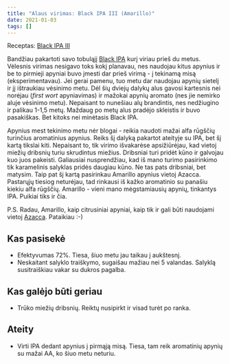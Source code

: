 ```yaml
---
title: "Alaus virimas: Black IPA III (Amarillo)"
date: 2021-01-03
tags: []
---
```


Receptas: [Black IPA III](https://www.brewersfriend.com/homebrew/recipe/view/1097679/black-ipa-iii)

Bandžiau pakartoti savo tobuląjį [Black IPA](https://www.brewersfriend.com/homebrew/recipe/view/733666/azacca-black-ipa/252501)
kurį viriau prieš du metus. Vėlesnis virimas nesigavo toks kokį planavau, nes
naudojau kitus apynius ir be to pirmieji apyniai buvo įmesti dar prieš virimą -
į tekinamą misą (eksperimentavau). Jei gerai pamenu, tuo metu dar naudojau
apynių sietelį ir jį ištraukiau vėsinimo metu. Dėl šių dviejų dalykų alus gavosi
kartesnis nei norėjau (*first wort* apyniavimas) ir mažokai apynių aromato (nes
jie nemirko aluje vėsinimo metu). Nepaisant to nunešiau alų brandintis, nes
nedžiugino ir palikau 1-1,5 metų. Maždaug po metų alus pradėjo skleistis ir buvo
pasakiškas. Bet kitoks nei minėtasis Black IPA.

Apynius mest tekinimo metu nėr blogai - reikia naudoti mažai alfa rūgščių
turinčius aromatinius apynius. Reiks šį dalyką pakartot ateityje su IPA, bet šį
kartą tikslai kiti. Nepaisant to, tik virimo išvakarėse apsižiūrėjau, kad vietoj
miežių dribsnių turiu skrudintus miežius. Dribsniai turi pridėt kūno ir
galvojau kuo juos pakeisti. Galiausiai nusprendžiau, kad iš mano turimo
pasirinkimo tik karamelinis salyklas pridės daugiau kūno. Ne tas pats dribsniai,
bet matysim. Taip pat šį kartą pasirinkau Amarillo apynius vietoj Azacca.
Pastarųjų tiesiog neturėjau, tad rinkausi iš kažko aromatinio su panašiu kiekiu
alfa rūgščių. Amarillo - vieni mano mėgstamiausių apynių, tinkantys IPA. Puikiai
tiks ir čia.

P.S. Radau, Amarillo, kaip citrusiniai apyniai, kaip tik ir gali būti naudojami
vietoj [Azacca](http://www.hopslist.com/hops/dual-purpose-hops/azacca/).
Pataikiau :-)


## Kas pasisekė

- Efektyvumas 72%. Tiesa, šiuo metu jau taikau į aukštesnį.
- Neskaitant salyklo traiškymo, sugaišau mažiau nei 5 valandas. Salyklą
  susitraiškiau vakar su dukros pagalba.


## Kas galėjo būti geriau

- Trūko miežių dribsnių. Reiktų nusipirkt ir visad turėt po ranka.

## Ateity

- Virti IPA dedant apynius į pirmąją misą. Tiesa, tam reik aromatinių apynių su
  mažai AA, ko šiuo metu neturiu.
